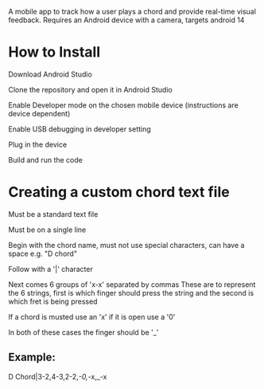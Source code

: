 A mobile app to track how a user plays a chord and provide real-time visual feedback.
Requires an Android device with a camera, targets android 14

# How to Install

Download Android Studio

Clone the repository and open it in Android Studio

Enable Developer mode on the chosen mobile device (instructions are device dependent)

Enable USB debugging in developer setting

Plug in the device

Build and run the code

# Creating a custom chord text file

Must be a standard text file

Must be on a single line

Begin with the chord name, must not use special characters, can have a space e.g. "D chord"

Follow with a '|' character

Next comes 6 groups of 'x-x' separated by commas
These are to represent the 6 strings, first is which finger should press the string and the second is which fret is being pressed

If a chord is musted use an 'x' if it is open use a '0'

In both of these cases the finger should be '_'

## Example:
D Chord|3-2,4-3,2-2,_-0,_-x,_-x
